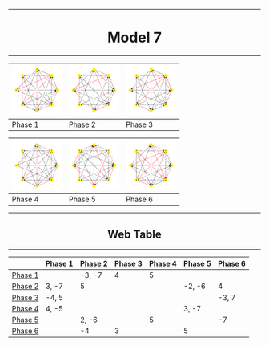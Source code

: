 <div align="center">

---
# Model 7 #
---

|<img src="./model7_phase_0.png" width="100" height="100"> |<img src="./model7_phase_1.png" width="100" height="100"> |<img src="./model7_phase_2.png" width="100" height="100"> |
|---|---|---|
|Phase 1|Phase 2|Phase 3|
        
|<img src="./model7_phase_3.png" width="100" height="100"> |<img src="./model7_phase_4.png" width="100" height="100"> |<img src="./model7_phase_5.png" width="100" height="100"> |
|---|---|---|
|Phase 4|Phase 5|Phase 6|
        
---
## Web Table ##
---
||[Phase 1](./model7_phase_0.png)|[Phase 2](./model7_phase_1.png)|[Phase 3](./model7_phase_2.png)|[Phase 4](./model7_phase_3.png)|[Phase 5](./model7_phase_4.png)|[Phase 6](./model7_phase_5.png)|
|---|---|---|---|---|---|---|
[Phase 1](./model7_phase_0.png)||-3, -7|4|5|||
[Phase 2](./model7_phase_1.png)|3, -7|5|||-2, -6|4|
[Phase 3](./model7_phase_2.png)|-4, 5|||||-3, 7|
[Phase 4](./model7_phase_3.png)|4, -5||||3, -7||
[Phase 5](./model7_phase_4.png)||2, -6||5||-7|
[Phase 6](./model7_phase_5.png)||-4|3||5||

</div>
